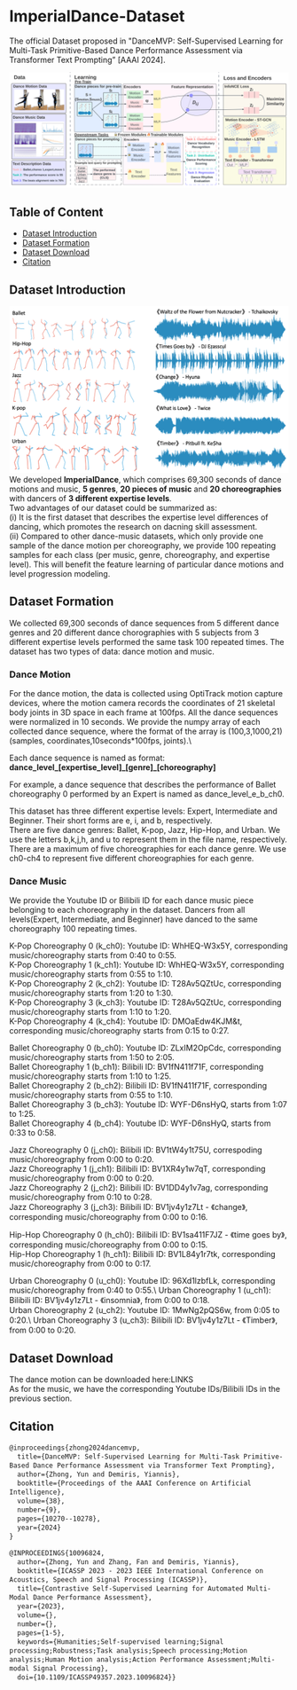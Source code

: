 # ImperialDance-Dataset
The official Dataset proposed in "DanceMVP: Self-Supervised Learning for Multi-Task Primitive-Based Dance Performance Assessment via Transformer Text Prompting” [AAAI 2024].

![p](https://github.com/YunZhongNikki/ImperialDance-Dataset/blob/main/new_frameworkk_large-1.png)

## Table of Content
* [Dataset Introduction](Dataset-Introduction)
* [Dataset Formation](Dataset-Formation)
* [Dataset Download](Dataset-Download)
* [Citation](Citation)

## Dataset Introduction
![dataset_sample](https://github.com/YunZhongNikki/ImperialDance-Dataset/blob/main/dataset_sample.png)
We developed **ImperialDance**, which comprises 69,300 seconds of dance motions and music, **5 genres**, **20 pieces of music** and **20 choreographies** with dancers of **3 different expertise levels**.\
Two advantages of our dataset could be summarized as:\
(i) It is the first dataset that describes the expertise level differences of dancing, which promotes the research on dacning skill assessment. \
(ii) Compared to other dance-music datasets, which only provide one sample of the dance motion per choreography, we provide 100 repeating samples for each class (per music, genre, choreography, and expertise level). This will benefit the feature learning of particular dance motions and level progression modeling. 

## Dataset Formation
We collected 69,300 seconds of dance sequences from 5 different dance genres and 20 different dance chorographies with 5 subjects from 3 different expertise levels performed the same task 100 repeated times. The dataset has two types of data: dance motion and music.
### Dance Motion
For the dance motion, the data is collected using OptiTrack motion capture devices, where the motion camera records the coordinates of 21 skeletal body joints in 3D space in each frame at 100fps. All the dance sequences were normalized in 10 seconds. We provide the numpy array of each collected dance sequence, where the format of the array is (100,3,1000,21)  (samples, coordinates,10seconds\*100fps, joints).\

Each dance sequence is named as format: **dance_level_[expertise_level]\_[genre]\_[choreography]**

For example, a dance sequence that describes the performance of Ballet choreography 0 performed by an Expert is named as dance_level_e_b_ch0.

This dataset has three different expertise levels: Expert, Intermediate and Beginner. Their short forms are e, i, and b, respectively.\
There are five dance genres: Ballet, K-pop, Jazz, Hip-Hop, and Urban. We use the letters b,k,j,h, and u to represent them in the file name, respectively.\
There are a maximum of five choreographies for each dance genre. We use ch0-ch4 to represent five different choreographies for each genre.
### Dance Music
We provide the Youtube ID or Bilibili ID for each dance music piece belonging to each choreography in the dataset. Dancers from all levels(Expert, Intermediate, and Beginner) have danced to the same choreography 100 repeating times.

K-Pop Choreography 0 (k_ch0): Youtube ID: WhHEQ-W3x5Y, corresponding music/choreography starts from 0:40 to 0:55. \
K-Pop Choreography 1 (k_ch1): Youtube ID: WhHEQ-W3x5Y, corresponding music/choreography starts from 0:55 to 1:10.\
K-Pop Choreography 2 (k_ch2): Youtube ID: T28Av5QZtUc, corresponding music/choreography starts from 1:20 to 1:30. \
K-Pop Choreography 3 (k_ch3): Youtube ID: T28Av5QZtUc, corresponding music/choreography starts from 1:10 to 1:20.\
K-Pop Choreography 4 (k_ch4): Youtube ID: DMOaEdw4KJM&t, corresponding music/choreography starts from 0:15 to 0:27. 

Ballet Choreography 0 (b_ch0): Youtube ID: ZLxIM2OpCdc, corresponding music/choreography starts from 1:50 to 2:05. \
Ballet Choreography 1 (b_ch1): Bilibili ID: BV1fN411f71F, corresponding music/choreography starts from 1:10 to 1:25.\
Ballet Choreography 2 (b_ch2): Bilibili ID: BV1fN411f71F, corresponding music/choreography starts from 0:55 to 1:10.\
Ballet Choreography 3 (b_ch3): Youtube ID: WYF-D6nsHyQ, starts from 1:07 to 1:25. \
Ballet Choreography 4 (b_ch4): Youtube ID: WYF-D6nsHyQ, starts from 0:33 to 0:58.   

Jazz Choreography 0 (j_ch0): Bilibili ID: BV1tW4y1t75U, correspoding music/choreography from 0:00 to 0:20.\
Jazz Choreography 1 (j_ch1): Bilibili ID: BV1XR4y1w7qT, corresponding music/choreography from 0:00 to 0:20.\
Jazz Choreography 2 (j_ch2): Bilibili ID: BV1DD4y1v7ag, corresponding music/choreography from 0:10 to 0:28.\
Jazz Choreography 3 (j_ch3): Bilibili ID: BV1jv4y1z7Lt - 《change》, corresponding music/choreography from 0:00 to 0:16.

Hip-Hop Choreography 0 (h_ch0): Bilibili ID: BV1sa411F7JZ - 《time goes by》, corresponding music/choreography from 0:00 to 0:15.\
Hip-Hop Choreography 1 (h_ch1): Bilibili ID: BV1L84y1r7tk, corresponding music/choreography from 0:00 to 0:17.

Urban Choreography 0 (u_ch0): Youtube ID: 96Xd1lzbfLk, corresponding music/choreography from 0:40 to 0:55.\ 
Urban Choreography 1 (u_ch1): Bilibili ID: BV1jv4y1z7Lt - 《insomnia》,  from 0:00 to 0:18.\
Urban Choreography 2 (u_ch2): Youtube ID: 1MwNg2pQS6w, from 0:05 to 0:20.\ 
Urban Choreography 3 (u_ch3): Bilibili ID: BV1jv4y1z7Lt - 《Timber》, from 0:00 to 0:20.

## Dataset Download
The dance motion can be downloaded here:LINKS\
As for the music, we have the corresponding Youtube IDs/Bilibili IDs in the previous section.

## Citation
```
@inproceedings{zhong2024dancemvp,
  title={DanceMVP: Self-Supervised Learning for Multi-Task Primitive-Based Dance Performance Assessment via Transformer Text Prompting},
  author={Zhong, Yun and Demiris, Yiannis},
  booktitle={Proceedings of the AAAI Conference on Artificial Intelligence},
  volume={38},
  number={9},
  pages={10270--10278},
  year={2024}
}
```
```
@INPROCEEDINGS{10096824,
  author={Zhong, Yun and Zhang, Fan and Demiris, Yiannis},
  booktitle={ICASSP 2023 - 2023 IEEE International Conference on Acoustics, Speech and Signal Processing (ICASSP)}, 
  title={Contrastive Self-Supervised Learning for Automated Multi-Modal Dance Performance Assessment}, 
  year={2023},
  volume={},
  number={},
  pages={1-5},
  keywords={Humanities;Self-supervised learning;Signal processing;Robustness;Task analysis;Speech processing;Motion analysis;Human Motion analysis;Action Performance Assessment;Multi-modal Signal Processing},
  doi={10.1109/ICASSP49357.2023.10096824}}
```
